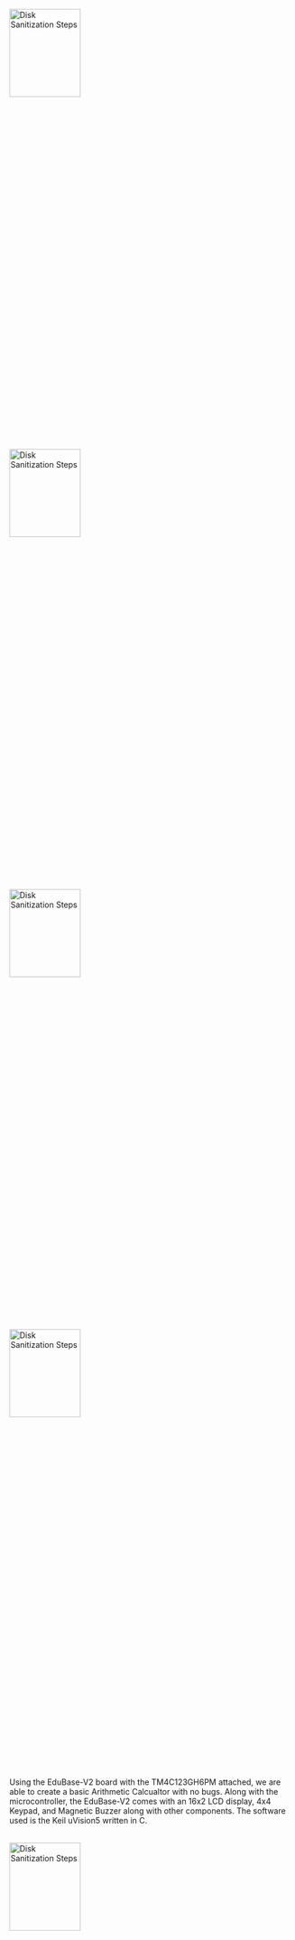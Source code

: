 <br />

<img src="" height="20%" width="50%" alt="Disk Sanitization Steps"/>

<br />

<img src="" height="20%" width="50%" alt="Disk Sanitization Steps"/>

<br />

<img src="" height="20%" width="50%" alt="Disk Sanitization Steps"/>

<br />

<img src="" height="20%" width="50%" alt="Disk Sanitization Steps"/>



Using the EduBase-V2 board with the TM4C123GH6PM attached, we are able to create a basic Arithmetic Calcualtor with no bugs. Along with the microcontroller, the EduBase-V2 comes with an 16x2 LCD display, 4x4 Keypad, and Magnetic Buzzer along with other components. The software used is the Keil uVision5 written in C.

<br />

<img src="https://github.com/user-attachments/assets/2641653d-a5e7-429b-8fd6-61214962ea75" height="20%" width="50%" alt="Disk Sanitization Steps"/>

For this project, we will be using the 4x4 keypad, Magnetic Buzzer, LED, and the 16x2 LCD display. After initilizing all of the parts mentioned, we need to prepare the the 4x4 to take the input from the user. After referring to the datasheet, we were able to create a user function to return a char depending on what the user pressed on the keypad
<br />

<img src="https://github.com/user-attachments/assets/8b7e657d-d1db-4a17-bb4b-8b861ae9dc65" height="60%" width="100%" alt="Disk Sanitization Steps"/>
